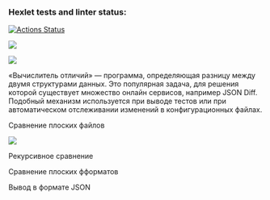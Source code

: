 ### Hexlet tests and linter status:
[![Actions Status](https://github.com/akelaPro/python-project-50/actions/workflows/hexlet-check.yml/badge.svg)](https://github.com/akelaPro/python-project-50/actions)

<a href="https://codeclimate.com/github/akelaPro/python-project-50/maintainability"><img src="https://api.codeclimate.com/v1/badges/ec31fbff93f94d979584/maintainability" /></a>

<a href="https://codeclimate.com/github/akelaPro/python-project-50/test_coverage"><img src="https://api.codeclimate.com/v1/badges/ec31fbff93f94d979584/test_coverage" /></a>

«Вычислитель отличий» — программа, определяющая разницу между двумя структурами данных. Это популярная задача, для решения которой существует множество онлайн сервисов, например JSON Diff. Подобный механизм используется при выводе тестов или при автоматическом отслеживании изменений в конфигурационных файлах.

Сравнение плоских файлов

<a href="https://asciinema.org/a/oR43xQJtAZ8YY3CUTIgZz7C61" target="_blank"><img src="https://asciinema.org/a/oR43xQJtAZ8YY3CUTIgZz7C61.svg" /></a>

Рекурсивное сравнение

<script src="https://asciinema.org/a/MHDfUVQ1oXknFQ2MUgbyRbYRC.js" id="asciicast-MHDfUVQ1oXknFQ2MUgbyRbYRC" async="true"></script>

Сравнение плоских фформатов

<script src="https://asciinema.org/a/1wHKdw7ofX3tMEK571yhVqTSs.js" id="asciicast-1wHKdw7ofX3tMEK571yhVqTSs" async="true"></script>

Вывод в формате JSON

<script src="https://asciinema.org/a/u8vL11xV8sZm1Ral3tqoc9Nlj.js" id="asciicast-u8vL11xV8sZm1Ral3tqoc9Nlj" async="true"></script>



